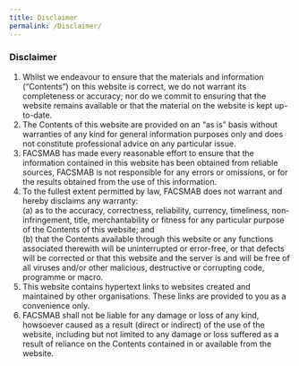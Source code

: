 ```yaml
---
title: Disclaimer
permalink: /Disclaimer/
---
```

### **Disclaimer**
1. Whilst we endeavour to ensure that the materials and information (“Contents”) on this website is correct, we do not warrant its completeness or accuracy; nor do we commit to ensuring that the website remains available or that the material on the website is kept up-to-date.<br>
2. The Contents of this website are provided on an “as is” basis without warranties of any kind for general information purposes only and does not constitute professional advice on any particular issue.<br>
3. FACSMAB has made every reasonable effort to ensure that the information contained in this website has been obtained from reliable sources, FACSMAB is not responsible for any errors or omissions, or for the results obtained from the use of this information.<br>
4. To the fullest extent permitted by law, FACSMAB does not warrant and hereby disclaims any warranty:<br>
   (a) as to the accuracy, correctness, reliability, currency, timeliness, non-infringement, title, merchantability or fitness for any particular purpose of the Contents of this website; and<br>
   (b) that the Contents available through this website or any functions associated therewith will be uninterrupted or error-free, or that defects will be corrected or that this website and the server is and will be free of all viruses and/or other malicious, destructive or corrupting code, programme or macro.<br>
5. This website contains hypertext links to websites created and maintained by other organisations. These links are provided to you as a convenience only.<br>
6. FACSMAB shall not be liable for any damage or loss of any kind, howsoever caused as a result (direct or indirect) of the use of the website, including but not limited to any damage or loss suffered as a result of reliance on the Contents contained in or available from the website.<br>